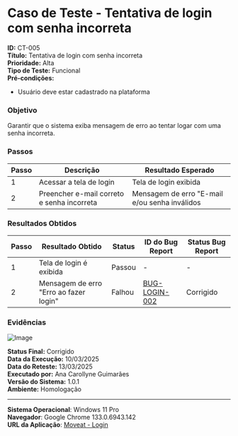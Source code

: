 # Caso de Teste - Tentativa de login com senha incorreta

**ID:** CT-005  
**Título:** Tentativa de login com senha incorreta  
**Prioridade:** Alta  
**Tipo de Teste:** Funcional  
**Pré-condições:**  
- Usuário deve estar cadastrado na plataforma  

### Objetivo
Garantir que o sistema exiba mensagem de erro ao tentar logar com uma senha incorreta.

### Passos
| Passo | Descrição                                  | Resultado Esperado                              |
|-------|--------------------------------------------|-------------------------------------------------|
| 1     | Acessar a tela de login                    | Tela de login exibida                           |
| 2     | Preencher e-mail correto e senha incorreta | Mensagem de erro "E-mail e/ou senha inválidos   |

### Resultados Obtidos
| Passo | Resultado Obtido                           | Status  | ID do Bug Report | Status Bug Report |
|-------|--------------------------------------------|---------|------------------|-------------------|
| 1     | Tela de login é exibida                    | Passou  | -                | -                 |
| 2     | Mensagem de erro "Erro ao fazer login"     | Falhou  | [BUG-LOGIN-002](https://github.com/orgs/Moveat-Fit/projects/4/views/1?pane=issue&itemId=101209049&issue=Moveat-Fit%7Cdocs%7C14)   | Corrigido |   

### Evidências
![Image](https://github.com/user-attachments/assets/48c10edb-5a04-462c-be5d-cfe4702b063d)

**Status Final:** Corrigido  
**Data da Execução:** 10/03/2025  
**Data do Reteste:** 13/03/2025  
**Executado por:** Ana Carollyne Guimarães  
**Versão do Sistema:** 1.0.1 <!--Tratamento de erros na tela de Login-->    
**Ambiente:** Homologação  

---
**Sistema Operacional**: Windows 11 Pro  
**Navegador**: Google Chrome 133.0.6943.142  
**URL da Aplicação**: [Moveat - Login](http://localhost:3000/login)
